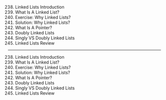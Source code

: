 238. Linked Lists Introduction
239. What Is A Linked List?
240. Exercise: Why Linked Lists?
241. Solution: Why Linked Lists?
242. What Is A Pointer?
243. Doubly Linked Lists
244. Singly VS Doubly Linked Lists
245. Linked Lists Review

---

238. Linked Lists Introduction
239. What Is A Linked List?
240. Exercise: Why Linked Lists?
241. Solution: Why Linked Lists?
242. What Is A Pointer?
243. Doubly Linked Lists
244. Singly VS Doubly Linked Lists
245. Linked Lists Review
